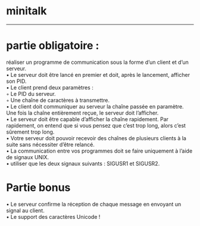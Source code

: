 # minitalk
-----------------------------------------------------------------------------------------------------------------------------------------------------------------
# partie obligatoire :
 réaliser un programme de communication sous la forme d’un client et d’un serveur. <br />
• Le serveur doit être lancé en premier et doit, après le lancement, afficher son PID.<br />
• Le client prend deux paramètres :<br />
  ◦ Le PID du serveur.<br />
  ◦ Une chaîne de caractères à transmettre.<br />
• Le client doit communiquer au serveur la chaîne passée en paramètre.<br />
   Une fois la chaîne entièrement reçue, le serveur doit l’afficher.<br />
• Le serveur doit être capable d’afficher la chaîne rapidement. Par rapidement, on entend que si vous pensez que c’est trop long, alors c’est sûrement trop long.<br />
• Votre serveur doit pouvoir recevoir des chaînes de plusieurs clients à la suite sans nécessiter d’être relancé.<br />
• La communication entre vos programmes doit se faire uniquement à l’aide de signaux UNIX.<br />
• utiliser que les deux signaux suivants : SIGUSR1 et SIGUSR2. <br />
# Partie bonus
• Le serveur confirme la réception de chaque message en envoyant un signal au client.<br />
• Le support des caractères Unicode !
